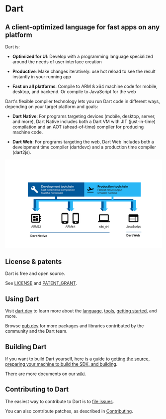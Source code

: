 # Dart

## A client-optimized language for fast apps on any platform

Dart is:

  * **Optimized for UI**:
  Develop with a programming language specialized around the needs of user interface creation
  
  * **Productive**:
  Make changes iteratively: use hot reload to see the result instantly in your running app
  
  * **Fast on all platforms**:
  Compile to ARM & x64 machine code for mobile,  desktop, and backend. Or compile to JavaScript for the web

Dart's flexible compiler technology lets you run Dart code in different ways,
depending on your target platform and goals:

  * **Dart Native**: For programs targeting devices (mobile, desktop, server, and more),
  Dart Native includes both a Dart VM with JIT (just-in-time) compilation and an
  AOT (ahead-of-time) compiler for producing machine code.
  
  * **Dart Web**: For programs targeting the web, Dart Web includes both a development time
  compiler (dartdevc) and a production time compiler (dart2js).  

![Dart platforms illustration](docs/assets/Dart-platforms.svg)

## License & patents

Dart is free and open source.

See [LICENSE][license] and [PATENT_GRANT][patent_grant].

## Using Dart

Visit [dart.dev][website] to learn more about the
[language][lang], [tools][tools],
[getting started][codelab], and more.

Browse [pub.dev][pubsite] for more packages and libraries contributed
by the community and the Dart team.

## Building Dart

If you want to build Dart yourself, here is a guide to
[getting the source, preparing your machine to build the SDK, and
building](https://github.com/dart-lang/sdk/wiki/Building).

There are more documents on our [wiki](https://github.com/dart-lang/sdk/wiki).

## Contributing to Dart

The easiest way to contribute to Dart is to [file issues][dartbug].

You can also contribute patches, as described in [Contributing][contrib].

[website]: https://dart.dev
[license]: https://github.com/dart-lang/sdk/blob/master/LICENSE
[repo]: https://github.com/dart-lang/sdk
[lang]: https://dart.dev/guides/language/language-tour
[tools]: https://dart.dev/tools
[codelab]: https://dart.dev/codelabs
[dartbug]: http://dartbug.com
[contrib]: https://github.com/dart-lang/sdk/blob/master/CONTRIBUTING.md
[pubsite]: https://pub.dev
[patent_grant]: https://github.com/dart-lang/sdk/blob/master/PATENT_GRANT
